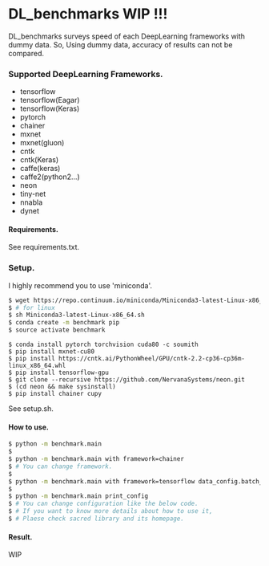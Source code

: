 # DL_benchmarks WIP !!!

DL_benchmarks surveys speed of each DeepLearning frameworks with dummy data.
So, Using dummy data, accuracy of results can not be compared. 

### Supported DeepLearning Frameworks.

* tensorflow
* tensorflow(Eagar)
* tensorflow(Keras)
* pytorch
* chainer
* mxnet
* mxnet(gluon)
* cntk
* cntk(Keras)
* caffe(keras)
* caffe2(python2...)
* neon
* tiny-net
* nnabla
* dynet

#### Requirements.

See requirements.txt.

### Setup.

I highly recommend you to use 'miniconda'.

```bash
$ wget https://repo.continuum.io/miniconda/Miniconda3-latest-Linux-x86_64.sh
$ # for linux
$ sh Miniconda3-latest-Linux-x86_64.sh
$ conda create -m benchmark pip
$ source activate benchmark
```

```
$ conda install pytorch torchvision cuda80 -c soumith
$ pip install mxnet-cu80
$ pip install https://cntk.ai/PythonWheel/GPU/cntk-2.2-cp36-cp36m-linux_x86_64.whl
$ pip install tensorflow-gpu
$ git clone --recursive https://github.com/NervanaSystems/neon.git
$ (cd neon && make sysinstall)
$ pip install chainer cupy
```

See setup.sh.

#### How to use.

```bash
$ python -m benchmark.main
$ 
$ python -m benchmark.main with framework=chainer
$ # You can change framework.
$
$ python -m benchmark.main with framework=tensorflow data_config.batch_size=100
$ 
$ python -m benchmark.main print_config
$ # You can change configuration like the below code.
$ # If you want to know more details about how to use it,
$ # Plaese check sacred library and its homepage.
```

#### Result.

WIP
